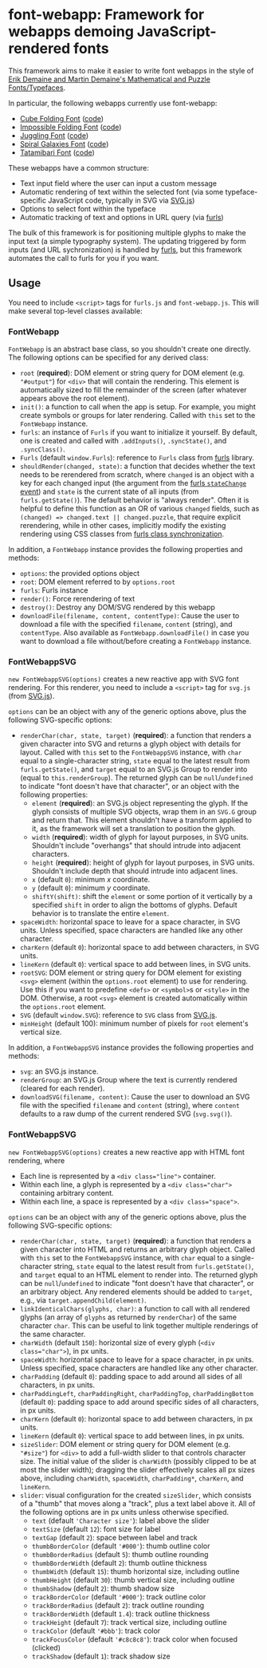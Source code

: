 # font-webapp: Framework for webapps demoing JavaScript-rendered fonts

This framework aims to make it easier to write font webapps in the style of
[Erik Demaine and Martin Demaine's Mathematical and Puzzle Fonts/Typefaces](https://erikdemaine.org/fonts/).

In particular, the following webapps currently use font-webapp:

* [Cube Folding Font](https://erikdemaine.org/fonts/cubefolding/)
  ([code](https://github.com/edemaine/font-cubefolding))
* [Impossible Folding Font](https://erikdemaine.org/fonts/impossible/)
  ([code](https://github.com/edemaine/font-impossible/))
* [Juggling Font](https://erikdemaine.org/fonts/juggling/)
  ([code](https://github.com/edemaine/font-juggling/))
* [Spiral Galaxies Font](https://erikdemaine.org/fonts/spiralgalaxies/)
  ([code](https://github.com/edemaine/font-spiralgalaxies))
* [Tatamibari Font](https://erikdemaine.org/fonts/tatamibari/)
  ([code](https://github.com/edemaine/font-tatamibari))

These webapps have a common structure:

* Text input field where the user can input a custom message
* Automatic rendering of text within the selected font
  (via some typeface-specific JavaScript code,
   typically in SVG via [SVG.js](https://svgjs.dev/))
* Options to select font within the typeface
* Automatic tracking of text and options in URL query
  (via [furls](https://github.com/edemaine/furls))

The bulk of this framework is for positioning multiple glyphs to make the
input text (a simple typography system).
The updating triggered by form inputs (and URL sychronization) is handled by
[furls](https://github.com/edemaine/furls), but this framework automates the
call to furls for you if you want.

## Usage

You need to include `<script>` tags for `furls.js` and `font-webapp.js`.
This will make several top-level classes available:

### FontWebapp

`FontWebapp` is an abstract base class, so you shouldn't create one directly.
The following options can be specified for any derived class:

* `root` (**required**): DOM element or string query for DOM element
  (e.g. `"#output"`) for `<div>` that will contain the rendering.
  This element is automatically sized to fill the remainder of the screen
  (after whatever appears above the root element).
* `init()`: a function to call when the app is setup.
  For example, you might create symbols or groups for later rendering.
  Called with `this` set to the `FontWebapp` instance.
* `furls`: an instance of `Furls` if you want to initialize it yourself.
  By default, one is created and called with `.addInputs()`, `.syncState()`,
  and `.syncClass()`.
* `Furls` (default `window.Furls`): reference to `Furls` class
  from [furls](https://github.com/edemaine/furls) library.
* `shouldRender(changed, state)`: a function that decides whether the text
  needs to be rerendered from scratch, where `changed` is an object with a
  key for each changed input (the argument from the
  [furls `stateChange` event](https://github.com/edemaine/furls#events))
  and `state` is the current state of all inputs (from `furls.getState()`).
  The default behavior is "always render".
  Often it is helpful to define this function as an OR of various `changed`
  fields, such as `(changed) => changed.text || changed.puzzle`,
  that require explicit rerendering, while in other cases, implicitly modify
  the existing rendering using CSS classes from [furls class
  synchronization](https://github.com/edemaine/furls#class-synchronization).

In addition, a `FontWebapp` instance provides the following properties and
methods:

* `options`: the provided options object
* `root`: DOM element referred to by `options.root`
* `furls`: Furls instance
* `render()`: Force rerendering of text
* `destroy()`: Destroy any DOM/SVG rendered by this webapp
* `downloadFile(filename, content, contentType)`: Cause the user to download a
  file with the specified `filename`, `content` (string), and `contentType`.
  Also available as `FontWebapp.downloadFile()` in case you want to download
  a file without/before creating a `FontWebapp` instance.

### FontWebappSVG

`new FontWebappSVG(options)` creates a new reactive app with SVG font rendering.
For this renderer, you need to include a `<script>` tag for `svg.js`
(from [SVG.js](https://svgjs.dev/)).

`options` can be an object with any of the generic options above, plus
the following SVG-specific options:

* `renderChar(char, state, target)` (**required**): a function that renders a
  given character into SVG and returns a glyph object with details for layout.
  Called with `this` set to the `FontWebappSVG` instance,
  with `char` equal to a single-character string,
  `state` equal to the latest result from `furls.getState()`, and
  `target` equal to an SVG.js Group to render into
  (equal to `this.renderGroup`).
  The returned glyph can be `null`/`undefined` to indicate "font doesn't have
  that character", or an object with the following properties:
  * `element` (**required**): an SVG.js object representing the glyph.
    If the glyph consists of multiple SVG objects, wrap them in an
    `SVG.G` group and return that.
    This element shouldn't have a transform applied to it,
    as the framework will set a translation to position the glyph.
  * `width` (**required**): width of glyph for layout purposes, in SVG units.
    Shouldn't include "overhangs" that should intrude into adjacent characters.
  * `height` (**required**): height of glyph for layout purposes, in SVG units.
    Shouldn't include depth that should intrude into adjacent lines.
  * `x` (default `0`): minimum *x* coordinate.
  * `y` (default `0`): minimum *y* coordinate.
  * `shiftY(shift)`: shift the `element` or some portion of it vertically
    by a specified `shift` in order to align the bottoms of glyphs.
    Default behavior is to translate the entire `element`.
* `spaceWidth`: horizontal space to leave for a space character, in SVG units.
  Unless specified, space characters are handled like any other character.
* `charKern` (default `0`): horizontal space to add between characters,
  in SVG units.
* `lineKern` (default `0`): vertical space to add between lines, in SVG units.
* `rootSVG`: DOM element or string query for DOM element for existing `<svg>`
  element (within the `options.root` element) to use for rendering.
  Use this if you want to predefine `<defs>` or `<symbol>`s or `<style>`
  in the DOM.  Otherwise, a root `<svg>` element is created automatically
  within the `options.root` element.
* `SVG` (default `window.SVG`): reference to `SVG` class from
  [SVG.js](https://svgjs.dev/).
* `minHeight` (default 100): minimum number of pixels for `root` element's
  vertical size.

In addition, a `FontWebappSVG` instance provides the following properties and
methods:

* `svg`: an SVG.js instance.
* `renderGroup`: an SVG.js Group where the text is currently rendered
  (cleared for each render).
* `downloadSVG(filename, content)`: Cause the user to download an SVG file
  with the specified `filename` and `content` (string), where `content`
  defaults to a raw dump of the current rendered SVG (`svg.svg()`).

### FontWebappSVG

`new FontWebappSVG(options)` creates a new reactive app with HTML font
rendering, where

* Each line is represented by a `<div class="line">` container.
* Within each line, a glyph is represented by a `<div class="char">`
  containing arbitrary content.
* Within each line, a space is represented by a `<div class="space">`.

`options` can be an object with any of the generic options above, plus
the following SVG-specific options:

* `renderChar(char, state, target)` (**required**): a function that renders a
  given character into HTML and returns an arbitrary glyph object.
  Called with `this` set to the `FontWebappSVG` instance,
  with `char` equal to a single-character string,
  `state` equal to the latest result from `furls.getState()`, and
  `target` equal to an HTML element to render into.
  The returned glyph can be `null`/`undefined` to indicate "font doesn't have
  that character", or an arbitrary object.
  Any rendered elements should be added to `target`, e.g., via
  `target.appendChild(element)`.
* `linkIdenticalChars(glyphs, char)`: a function to call with all rendered
  glyphs (an array of `glyphs` as returned by `renderChar`) of the same
  character `char`. This can be useful to link together multiple renderings
  of the same character.
* `charWidth` (default `150`): horizontal size of every glyph
  (`<div class="char">`), in px units.
* `spaceWidth`: horizontal space to leave for a space character, in px units.
  Unless specified, space characters are handled like any other character.
* `charPadding` (default `0`): padding space to add around all sides of all
  characters, in px units.
* `charPaddingLeft`, `charPaddingRight`, `charPaddingTop`, `charPaddingBottom`
  (default `0`): padding space to add around specific sides of all characters,
  in px units.
* `charKern` (default `0`): horizontal space to add between characters,
  in px units.
* `lineKern` (default `0`): vertical space to add between lines, in px units.
* `sizeSlider`: DOM element or string query for DOM element (e.g. `"#size"`)
  for `<div>` to add a full-width slider to that controls character size.
  The initial value of the slider is `charWidth` (possibly clipped to be at
  most the slider width); dragging the slider effectively scales all px sizes
  above, including `charWidth`, `spaceWidth`, `charPadding*`, `charKern`, and
  `lineKern`.
* `slider`: visual configuration for the created `sizeSlider`, which consists
  of a "thumb" that moves along a "track", plus a text label above it.
  All of the following options are in px units unless otherwise specified.
  * `text` (default `'Character size'`): label above the slider
  * `textSize` (default `12`): font size for label
  * `textGap` (default `2`): space between label and track
  * `thumbBorderColor` (default `'#000'`): thumb outline color
  * `thumbBorderRadius` (default `5`): thumb outline rounding
  * `thumbBorderWidth` (default `2`): thumb outline thickness
  * `thumbWidth` (default `15`): thumb horizontal size, including outline
  * `thumbHeight` (default `30`): thumb vertical size, including outline
  * `thumbShadow` (default `2`): thumb shadow size
  * `trackBorderColor` (default `'#000'`): track outline color
  * `trackBorderRadius` (default `2`): track outline rounding
  * `trackBorderWidth` (default `1.4`): track outline thickness
  * `trackHeight` (default `7`): track vertical size, including outline
  * `trackColor` (default `'#bbb'`): track color
  * `trackFocusColor` (default `'#c8c8c8'`): track color when focused (clicked)
  * `trackShadow` (default `1`): track shadow size
